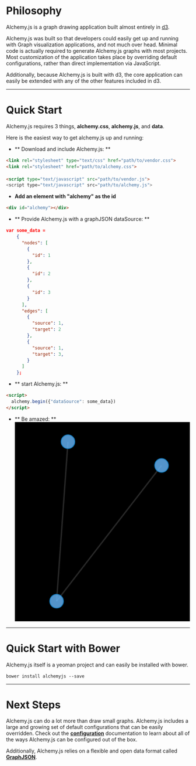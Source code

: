 # Philosophy
Alchemy.js is a graph drawing application built almost entirely in [d3](http://d3js.org/).

Alchemy.js was built so that developers could easily get up and running with Graph visualization applications, and not much over head.  Minimal code is actually required to generate Alchemy.js graphs with most projects. Most customization of the application takes place by overriding default configurations, rather than direct implementation via JavaScript.

Additionally, because Alchemy.js is built with d3, the core application can easily be extended with any of the other features included in d3.

---
# Quick Start
Alchemy.js requires 3 things, **alchemy.css**, **alchemy.js**, and **data**.

Here is the easiest way to get alchemy.js up and running: 

* ** Download and include Alchemy.js: **

```html
<link rel="stylesheet" type="text/css" href="path/to/vendor.css">
<link rel="stylesheet" href="path/to/alchemy.css">

<script type="text/javascript" src="path/to/vendor.js">
<script type="text/javascript" src="path/to/alchemy.js">
```

* **Add an element with "alchemy" as the id**
```html
<div id="alchemy"></div>
```

* ** Provide Alchemy.js with a graphJSON dataSource: **

```json
var some_data = 
    {
      "nodes": [
        {
          "id": 1
        },
        {
          "id": 2
        },
        {
          "id": 3
        }
      ],
      "edges": [
        {
          "source": 1,
          "target": 2
        },
        {
          "source": 1,
          "target": 3,
        }
      ]
    };
```
* ** start Alchemy.js: **
```html
<script>
  alchemy.begin({"dataSource": some_data})
</script>
```

* ** Be amazed: **    
![Two Nodes](img/threenodes.png)
---
# Quick Start with Bower
Alchemy.js itself is a yeoman project and can easily be installed with bower.
```
bower install alchemyjs --save
```
---
# Next Steps
Alchemy.js can do a lot more than draw small graphs.  Alchemy.js includes a large and growing set of default configurations that can be easily overridden.  Check out the **[configuration](configuration)** documentation to learn about all of the ways Alchemy.js can be configured out of the box.

Additionally, Alchemy.js relies on a flexible and open data format called **[GraphJSON](graphjson)**.

<!-- // #What's Included
// Release:

// **`alchemy.js`**: is a compilation of all files in the **[alchemy](https://github.com/GraphAlchemist/Alchemy/tree/master/app/scripts/alchemy)** directory.  This includes the **alchemyConf** file, which includes all of the alchemy defaults.  Read more about how to override defaults [[here|Overriding-Defaults]]    

// **`alchemy.css`** contains all of the default styles for the alchemy graph application.  Default styles can be overidden by providing custom css *after* alchemy css and vendor css.    

// Development:    
// `tree -I 'bower_components|404.html|images|robots.txt|favicon.ico|index.html'`
// ```
// .
// ├── sample_data
// │   └── charlize.json
// ├── scripts
// │   └── alchemy
// │       ├── alchemyConf.coffee
// │       ├── errors.coffee
// │       ├── filters.coffee
// │       ├── init.coffee
// │       ├── interactions.coffee
// │       ├── layout.coffee
// │       ├── search.coffee
// │       ├── startGraph.coffee
// │       ├── styles.coffee
// │       ├── update.coffee
// │       ├── utils.coffee
// │       └── visualcontrols.coffee
// └── styles
//     ├── alchemy.css
//     └── main.scss
// ```


// # Quick Start    
// ###Include Alchemy in your app:    
    
// Download most recent [Alchemy release](#).

// Add it to index.html


//     <link rel="stylesheet" href="path/to/alchemy.css">
//     ...
//     <script type="text/javascript" src="path/to/vendor.js">
//     <script type="text/javascript" src="path/to/alchemy.js">
  

// ```
// <link rel="stylesheet" href="path/to/alchemy.css">
//     ...
// <script type="text/javascript" src="path/to/vendor.js">
// <script type="text/javascript" src="path/to/alchemy.js">
// ```
    
//     <center> --- OR --- </center>
   
// ```bash
// $ bower install Alchemy --save
    
// ```

// ```html
// <link rel="stylesheet" href="bower_components/alchemy/alchemy.css">
// <script type="text/javascript" src="bower_components/alchemy/Alchemy.js">
// ```

// <br>
// ### Add a Data Source
// Alchemy.js consumes GraphJSON, read more about the formate [here](#).  Define a data source in your conf file or inline after the Alchemy files e.g:  

// ```html 
// <script>
// alchemy.conf = {
//     dataSource: "yourGraphJSON.json"
// }
// </script>
// ```

// ### The Alchemy Div    
// Add an Alchemy div to the page:    

// ```html
// <div class="alchemy"></div>
// ```

// start alchemy from your app:
    
//     <script>
//         userConf = {
//         dataSource: "yourGraphJSON.json"
//         ... your conf settings ... 
//         };

//         alchemy.begin(userConf);
//     </script>


// ### Done!
// Be amazed by your sexy graph visualization.


// #Contributing

// ### Some Things to Know
// Alchemy.js uses [Yeoman.io](http://yeoman.io/) to manage workflow, and their documentation is a great resource to get up and running quickly.

// If you are familiar with Yeoman already, it will be helpful to know how Alchemy's grunt tasks are configured.  The main grunt task, `build`, whether being used in development or to build the dist does the following:  
  
//   1. Copies all coffee script files into `.tmp` directory  
//   2. Concats all of the coffee script files with the `start.coffee` at the beginning and the `end.coffee` file at (you guessed it) the end

  
// In development, there is an `alchemy.src.coffee` file in the `.tmp` directory, making it easy to use mapping files to debug the coffeescript directly.

// ### Overriding Default Functions
// ...

// ### Including Your Code
// We'd love to include that awesome new feature you've built.  Here is the process:  

//   * Fork this repo  
//   * `git clone <my_fork_of_this_repo>`  
//   * `git checkout -b <my_awesome_new_feature>`  
//   * `git branch -D master`  

// When you feel like your contribution is battle ready, run the tests:
// `grunt ...` 
// If everything passes, feel free to submit a pull request.  We may have come conversations about pieces of it, or we may merge it right away.

// ###Contributor Agreement
// Ahead of us merging your code, you will will need to have signed our [contributor agreement](https://docs.google.com/a/graphalchemist.com/forms/d/1ypqMsBPrfzPpvQPXYdfw12u9xK5pNiHeMAuYImzEli4/viewform).  It is pretty minor, feel free to reach out if you have questions.

-->